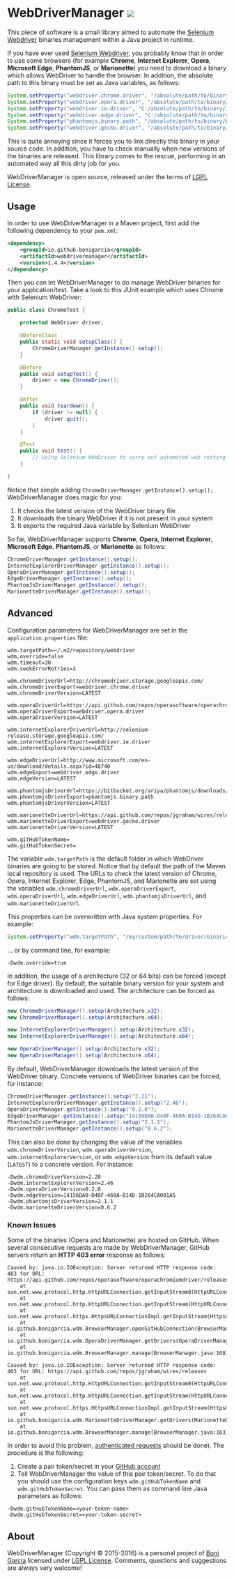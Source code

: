 # WebDriverManager [![][Logo]][GitHub Repository]

This piece of software is a small library aimed to automate the [Selenium Webdriver] binaries management within a Java project in runtime.

If you have ever used [Selenium Webdriver], you probably know that in order to use some browsers (for example **Chrome**, **Internet Explorer**, **Opera**, **Microsoft Edge**, **PhantomJS**, or **Marionette**) you need to download a binary which allows WebDriver to handle the browser. In addition, the absolute path to this binary must be set as Java variables, as follows:

```java
System.setProperty("webdriver.chrome.driver", "/absolute/path/to/binary/chromedriver");
System.setProperty("webdriver.opera.driver", "/absolute/path/to/binary/operadriver");
System.setProperty("webdriver.ie.driver", "C:/absolute/path/to/binary/IEDriverServer.exe");
System.setProperty("webdriver.edge.driver", "C:/absolute/path/to/binary/MicrosoftWebDriver.exe");
System.setProperty("phantomjs.binary.path", "/absolute/path/to/binary/phantomjs");
System.setProperty("webdriver.gecko.driver", "/absolute/path/to/binary/wires");
```

This is quite annoying since it forces you to link directly this binary in your source code. In addition, you have to check manually when new versions of the binaries are released. This library comes to the rescue, performing in an automated way all this dirty job for you.

WebDriverManager is open source, released under the terms of [LGPL License].

## Usage

In order to use WebDriverManager in a Maven project, first add the following dependency to your `pom.xml`:

```xml
<dependency>
	<groupId>io.github.bonigarcia</groupId>
	<artifactId>webdrivermanager</artifactId>
	<version>1.4.4</version>
</dependency>
```

Then you can let WebDriverManager to do manage WebDriver binaries for your application/test. Take a look to this JUnit example which uses Chrome with Selenium WebDriver:

```java
public class ChromeTest {

	protected WebDriver driver;

	@BeforeClass
	public static void setupClass() {
		ChromeDriverManager.getInstance().setup();
	}

	@Before
	public void setupTest() {
		driver = new ChromeDriver();
	}

	@After
	public void teardown() {
		if (driver != null) {
			driver.quit();
		}
	}

	@Test
	public void test() {
		// Using Selenium WebDriver to carry out automated web testing
	}

}
```

Notice that simple adding ``ChromeDriverManager.getInstance().setup();`` WebDriverManager does magic for you:

1. It checks the latest version of the WebDriver binary file
2. It downloads the binary WebDriver if it is not present in your system
3. It exports the required Java variable by Selenium WebDriver

So far, WebDriverManager supports **Chrome**, **Opera**, **Internet Explorer**, **Microsoft Edge**,  **PhantomJS**, or **Marionette** as follows:

```java
ChromeDriverManager.getInstance().setup();
InternetExplorerDriverManager.getInstance().setup();
OperaDriverManager.getInstance().setup();
EdgeDriverManager.getInstance().setup();
PhantomJsDriverManager.getInstance().setup();
MarionetteDriverManager.getInstance().setup();
```

## Advanced

Configuration parameters for WebDriverManager are set in the ``application.properties`` file:

```properties
wdm.targetPath=~/.m2/repository/webdriver
wdm.override=false
wdm.timeout=30
wdm.seekErrorRetries=3

wdm.chromeDriverUrl=http://chromedriver.storage.googleapis.com/
wdm.chromeDriverExport=webdriver.chrome.driver
wdm.chromeDriverVersion=LATEST

wdm.operaDriverUrl=https://api.github.com/repos/operasoftware/operachromiumdriver/releases
wdm.operaDriverExport=webdriver.opera.driver
wdm.operaDriverVersion=LATEST

wdm.internetExplorerDriverUrl=http://selenium-release.storage.googleapis.com/
wdm.internetExplorerExport=webdriver.ie.driver
wdm.internetExplorerVersion=LATEST

wdm.edgeDriverUrl=http://www.microsoft.com/en-us/download/details.aspx?id=48740
wdm.edgeExport=webdriver.edge.driver
wdm.edgeVersion=LATEST
	
wdm.phantomjsDriverUrl=https://bitbucket.org/ariya/phantomjs/downloads/
wdm.phantomjsDriverExport=phantomjs.binary.path
wdm.phantomjsDriverVersion=LATEST

wdm.marionetteDriverUrl=https://api.github.com/repos/jgraham/wires/releases
wdm.marionetteDriverExport=webdriver.gecko.driver
wdm.marionetteDriverVersion=LATEST

wdm.gitHubTokenName=
wdm.gitHubTokenSecret=
```

The variable ``wdm.targetPath`` is the default folder in which WebDriver binaries are going to be stored. Notice that by default the path of the Maven local repository is used. The URLs to check the latest version of Chrome, Opera, Internet Explorer, Edge, PhantomJS, and Marionette are set using the variables ``wdm.chromeDriverUrl``, ``wdm.operaDriverExport``, ``wdm.operaDriverUrl``, ``wdm.edgeDriverUrl``, ``wdm.phantomjsDriverUrl``, and ``wdm.marionetteDriverUrl``. 

This properties can be overwritten with Java system properties. For example:

```java
System.setProperty("wdm.targetPath", "/my/custom/path/to/driver/binaries");
```

... or by command line, for example:

```properties
-Dwdm.override=true
```

In addition, the usage of a architecture (32 or 64 bits) can be forced (except for Edge driver). By default, the suitable binary version for your system and architecture is downloaded and used. The architecture can be forced as follows:

```java
new ChromeDriverManager().setup(Architecture.x32);
new ChromeDriverManager().setup(Architecture.x64);

new InternetExplorerDriverManager().setup(Architecture.x32);
new InternetExplorerDriverManager().setup(Architecture.x64);

new OperaDriverManager().setup(Architecture.x32);
new OperaDriverManager().setup(Architecture.x64);
```

By default, WebDriverManager downloads the latest version of the WebDriver binary. Concrete versions of WebDriver binaries can be forced, for instance: 

```java
ChromeDriverManager.getInstance().setup("2.21");
InternetExplorerDriverManager.getInstance().setup("2.46");
OperaDriverManager.getInstance().setup("0.2.0");
EdgeDriverManager.getInstance().setup("14156DA0-D40F-460A-B14D-1B264CA081A5");
PhantomJsDriverManager.getInstance().setup("2.1.1");
MarionetteDriverManager.getInstance().setup("0.6.2");
```

This can also be done by changing the value of the variables ``wdm.chromeDriverVersion``, ``wdm.operaDriverVersion``,  ``wdm.internetExplorerVersion``, or  ``wdm.edgeVersion`` from its default value (``LATEST``) to a concrete version. For instance:

```properties
-Dwdm.chromeDriverVersion=2.20
-Dwdm.internetExplorerVersion=2.46
-Dwdm.operaDriverVersion=0.2.0
-Dwdm.edgeVersion=14156DA0-D40F-460A-B14D-1B264CA081A5
-Dwdm.phantomjsDriverVersion=2.1.1
-Dwdm.marionetteDriverVersion=0.6.2
```

### Known Issues

Some of the binaries (Opera and Marionette) are hosted on GitHub. When several consecutive requests are made by WebDriverManager, GitHub servers return an **HTTP 403 error** response as follows:

```
Caused by: java.io.IOException: Server returned HTTP response code: 403 for URL: https://api.github.com/repos/operasoftware/operachromiumdriver/releases
	at sun.net.www.protocol.http.HttpURLConnection.getInputStream0(HttpURLConnection.java:1840)
	at sun.net.www.protocol.http.HttpURLConnection.getInputStream(HttpURLConnection.java:1441)
	at sun.net.www.protocol.https.HttpsURLConnectionImpl.getInputStream(HttpsURLConnectionImpl.java:254)
	at io.github.bonigarcia.wdm.BrowserManager.openGitHubConnection(BrowserManager.java:463)
	at io.github.bonigarcia.wdm.OperaDriverManager.getDrivers(OperaDriverManager.java:55)
	at io.github.bonigarcia.wdm.BrowserManager.manage(BrowserManager.java:168)
```

```
Caused by: java.io.IOException: Server returned HTTP response code: 403 for URL: https://api.github.com/repos/jgraham/wires/releases
	at sun.net.www.protocol.http.HttpURLConnection.getInputStream0(HttpURLConnection.java:1840)
	at sun.net.www.protocol.http.HttpURLConnection.getInputStream(HttpURLConnection.java:1441)
	at sun.net.www.protocol.https.HttpsURLConnectionImpl.getInputStream(HttpsURLConnectionImpl.java:254)
	at io.github.bonigarcia.wdm.MarionetteDriverManager.getDrivers(MarionetteDriverManager.java:61)
	at io.github.bonigarcia.wdm.BrowserManager.manage(BrowserManager.java:163)
```

In order to avoid this problem, [authenticated requests] should be done). The procedure is the following:

1. Create a pair token/secret in your [GitHub account]
2. Tell WebDriverManager the value of this pair token/secret. To do that you should use the configuration keys ``wdm.gitHubTokenName`` and ``wdm.gitHubTokenSecret``. You can pass them as command line Java parameters as follows:

```properties
-Dwdm.gitHubTokenName=<your-token-name>
-Dwdm.gitHubTokenSecret=<your-token-secret>
```

## About

WebDriverManager (Copyright &copy; 2015-2016) is a personal project of [Boni Garcia] licensed under [LGPL License]. Comments, questions and suggestions are always very welcome!

[Logo]: http://bonigarcia.github.io/img/webdrivermanager.png
[Selenium Webdriver]: http://docs.seleniumhq.org/projects/webdriver/
[LGPL License]: http://www.gnu.org/licenses/lgpl-2.1.html
[Boni Garcia]: http://bonigarcia.github.io/
[GitHub Repository]: https://github.com/bonigarcia/webdrivermanager
[authenticated requests]: https://developer.github.com/v3/#rate-limiting
[GitHub account]: https://github.com/settings/tokens

